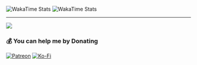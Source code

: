 ![WakaTime Stats](https://wakatime.com/share/@bb17bd69-69a9-4caf-9225-53ade672bc8a/9535a7aa-df2a-473b-b980-c822885c6ee4.svg)
![WakaTime Stats](https://wakatime.com/share/@bb17bd69-69a9-4caf-9225-53ade672bc8a/266e05b8-3634-4ae1-b538-ce5927acd384.svg)

---
[![](https://visitcount.itsvg.in/api?id=krisyotam&label=Profile%20Views&color=12&icon=2&pretty=false)](https://visitcount.itsvg.in)

### 💰 You can help me by Donating
[![Patreon](https://img.shields.io/badge/Patreon-F96854?style=for-the-badge&logo=patreon&logoColor=white)](https://patreon.com/krisyotam) [![Ko-Fi](https://img.shields.io/badge/Ko--fi-F16061?style=for-the-badge&logo=ko-fi&logoColor=white)](https://ko-fi.com/krisyotam) 
